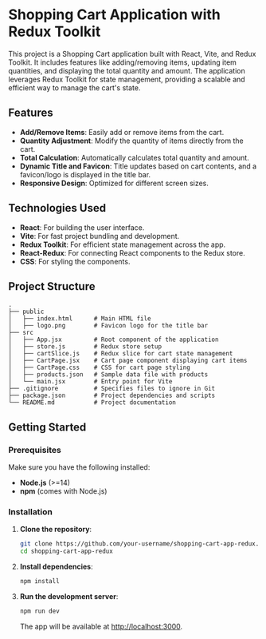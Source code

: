 
# Shopping Cart Application with Redux Toolkit

This project is a Shopping Cart application built with React, Vite, and Redux Toolkit. It includes features like adding/removing items, updating item quantities, and displaying the total quantity and amount. The application leverages Redux Toolkit for state management, providing a scalable and efficient way to manage the cart's state.

## Features

- **Add/Remove Items**: Easily add or remove items from the cart.
- **Quantity Adjustment**: Modify the quantity of items directly from the cart.
- **Total Calculation**: Automatically calculates total quantity and amount.
- **Dynamic Title and Favicon**: Title updates based on cart contents, and a favicon/logo is displayed in the title bar.
- **Responsive Design**: Optimized for different screen sizes.

## Technologies Used

- **React**: For building the user interface.
- **Vite**: For fast project bundling and development.
- **Redux Toolkit**: For efficient state management across the app.
- **React-Redux**: For connecting React components to the Redux store.
- **CSS**: For styling the components.

## Project Structure

```
.
├── public
│   ├── index.html      # Main HTML file
│   ├── logo.png        # Favicon logo for the title bar
├── src
│   ├── App.jsx         # Root component of the application
│   ├── store.js        # Redux store setup
│   ├── cartSlice.js    # Redux slice for cart state management
│   ├── CartPage.jsx    # Cart page component displaying cart items
│   ├── CartPage.css    # CSS for cart page styling
│   ├── products.json   # Sample data file with products
│   └── main.jsx        # Entry point for Vite
├── .gitignore          # Specifies files to ignore in Git
├── package.json        # Project dependencies and scripts
└── README.md           # Project documentation
```

## Getting Started

### Prerequisites

Make sure you have the following installed:

- **Node.js** (>=14)
- **npm** (comes with Node.js)

### Installation

1. **Clone the repository**:

   ```bash
   git clone https://github.com/your-username/shopping-cart-app-redux.git
   cd shopping-cart-app-redux
   ```

2. **Install dependencies**:

   ```bash
   npm install
   ```

3. **Run the development server**:

   ```bash
   npm run dev
   ```

   The app will be available at [http://localhost:3000](http://localhost:3000).
